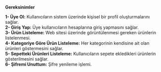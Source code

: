**Gereksinimler**

**1- Üye Ol:** Kullanıcıların sistem üzerinde kişisel bir profil oluşturmalarını sağlar.  
**2- Giriş Yap:** Üye kullanıcıların hesaplarına giriş yapmasını sağlar.  
**3- Ürün Listeleme:** Web sitesi üzerinde görüntülenmesi gereken ürünlerin listelenmesi.  
**4- Kategoriye Göre Ürün Listeleme:** Her kategorinin kendisine ait olan ürünleri göstermesini sağlar.  
**5- Sepetteki Ürünleri Listeleme:** Kullanıcıların sepete ekledikleri ürünlerin gösterilmesini sağlar.  
**6- Şifremi Unuttum:** Şifre yenileme işlemi.  
